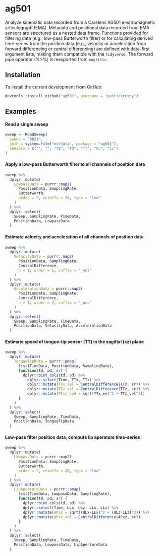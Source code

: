 # ag501

Analyze kinematic data recorded from a Carstens AG501 electromagnetic
articulograph (EMA). Metadata and positional data recorded from EMA sensors are 
structured as a nested data frame. Functions provided for filtering data (e.g., 
low-pass Butterworth filter) or for calculating derived time-series from the 
position data (e.g., velocity or acceleration from forward differencing or 
central differencing) are defined with data-first argument lists, making them 
compatible with the `tidyverse`. The forward pipe operator (%>%) is reexported
from `magrittr`.

## Installation

To install the current development from GitHub:
```r
devtools::install_github("ag501", username = "patrickreidy")
```

## Examples

#### Read a single sweep
```r
sweep <- ReadSweep(
  sweep = "0021", 
  path = system.file("extdata", package = "ag501"),
  sensors = c("", "", "TB", "TD", "TT", "UL", "LL")
)
```

#### Apply a low-pass Butterworth filter to all channels of position data
```r
sweep %>%
  dplyr::mutate(
    LowpassData = purrr::map2(
      PositionData, SamplingRate,
      Butterworth,
      order = 5, cutoffs = 20, type = "low"
    )
  ) %>%
  dplyr::select(
    Sweep, SamplingRate, TimeData, 
    PositionData, LowpassData
  )
```

#### Estimate velocity and acceleration of all channels of position data
```r
sweep %>%
  dplyr::mutate(
    VelocityData = purrr::map2(
      PositionData, SamplingRate,
      CentralDifference,
      n = 1, order = 1, suffix = "_vel"
    )
  ) %>%
  dplyr::mutate(
    AccelerationData = purrr::map2(
      PositionData, SamplingRate,
      CentralDifference,
      n = 1, order = 2, suffix = "_acc"
    )
  ) %>%
  dplyr::select(
    Sweep, SamplingRate, TimeData,
    PositionData, VelocityData, AccelerationData
  )
```

#### Estimate speed of tongue-tip sensor (TT) in the sagittal (xz) plane
```r
sweep %>%
  dplyr::mutate(
    TongueTipData = purrr::pmap(
      list(TimeData, PositionData, SamplingRate),
      function(td, pd, sr) {
        dplyr::bind_cols(td, pd) %>%
          dplyr::select(Time, TTx, TTz) %>%
          dplyr::mutate(TTx_vel = CentralDifference(TTx, sr)) %>%
          dplyr::mutate(TTz_vel = CentralDifference(TTz, sr)) %>%
          dplyr::mutate(TTxz_spd = sqrt(TTx_vel^2 + TTz_vel^2))
      }
    )
  ) %>%
  dplyr::select(
    Sweep, SamplingRate, TimeData,
    PositionData, TongueTipData
  )
```

#### Low-pass filter position data; compute lip aperature time-series
```r
sweep %>%
  dplyr::mutate(
    LowpassData = purrr::map2(
      PositionData, SamplingRate,
      Butterworth,
      order = 5, cutoffs = 20, type = "low"
    )
  ) %>%
  dplyr::mutate(
    LipApertureData = purrr::pmap(
      list(TimeData, LowpassData, SamplingRate),
      function(td, pd, sr) {
        dplyr::bind_cols(td, pd) %>%
        dplyr::select(Time, ULx, ULz, LLx, LLz) %>%
        dplyr::mutate(APxz = sqrt((ULx-LLx)^2 + (ULz-LLz)^2)) %>%
        dplyr::mutate(APxz_vel = CentralDifference(APxz, sr))
      }
    )
  ) %>%
  dplyr::select(
    Sweep, SamplingRate, TimeData, 
    PositionData, LowpassData, LipApertureData
  )
```
